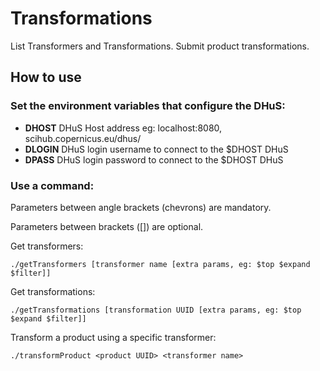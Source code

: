 # Transformations
List Transformers and Transformations.
Submit product transformations.

## How to use

### Set the environment variables that configure the DHuS:

+ **DHOST** DHuS Host address eg: localhost:8080, scihub.copernicus.eu/dhus/
+ **DLOGIN** DHuS login username to connect to the $DHOST DHuS
+ **DPASS** DHuS login password to connect to the $DHOST DHuS

### Use a command:

Parameters between angle brackets (chevrons) are mandatory.

Parameters between brackets ([]) are optional.

Get transformers:
```
./getTransformers [transformer name [extra params, eg: $top $expand $filter]]
```

Get transformations:
```
./getTransformations [transformation UUID [extra params, eg: $top $expand $filter]]
```

Transform a product using a specific transformer:
```
./transformProduct <product UUID> <transformer name>
```

